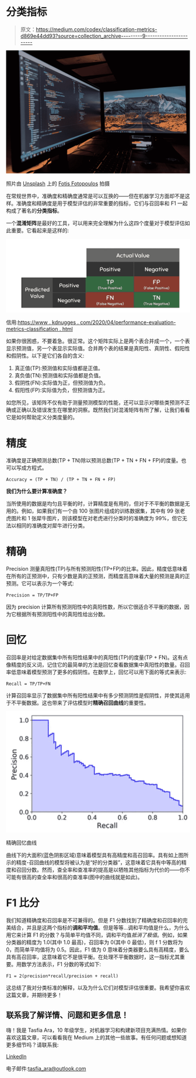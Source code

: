 # 分类指标

> 原文：<https://medium.com/codex/classification-metrics-d869e44dd93?source=collection_archive---------9----------------------->

![](img/52656ff5468a4d8028ab0ba0be4ce5d4.png)

照片由 [Unsplash](https://unsplash.com?utm_source=medium&utm_medium=referral) 上的 [Fotis Fotopoulos](https://unsplash.com/@ffstop?utm_source=medium&utm_medium=referral) 拍摄

在常规世界中，准确度和精确度通常是可以互换的——但在机器学习方面却不是这样。准确度和精确度是用于模型评估的非常重要的指标，它们与召回率和 F1 一起构成了著名的**分类指标**。

一个**混淆矩阵**是最好的工具，可以用来完全理解为什么这四个度量对于模型评估如此重要。它看起来是这样的:

![](img/eecc21717736c0bb07ae0d156021270b.png)

信用:[https://www . kdnugges . com/2020/04/performance-evaluation-metrics-classification . html](https://www.kdnuggets.com/2020/04/performance-evaluation-metrics-classification.html)

如果你很困惑，不要着急。很正常。这个矩阵实际上是两个表合并成一个，一个表显示预测值，另一个表显示实际值。合并两个表的结果是真阳性、真阴性、假阳性和假阴性。以下是它们各自的含义:

1.  真正值(TP):预测值和实际值都是正值。
2.  真负值(TN):预测值和实际值都是负值。
3.  假阴性(FN):实际值为正，但预测值为负。
4.  假阳性(FP):实际值为负，但预测值为正。

如您所见，该矩阵不仅有助于测量预测模型的性能，还可以显示对哪些类预测不正确或正确以及错误发生在哪里的洞察。既然我们对混淆矩阵有所了解，让我们看看它是如何帮助定义分类度量的。

# **精度**

准确度是正确预测总数(TP + TN)除以预测总数(TP + TN + FN + FP)的度量。也可以写成方程式。

```
Accuracy = (TP + TN) / (TP + TN + FN + FP)
```

**我们为什么要计算准确度？**

当所使用的数据是均匀且平衡的时，计算精度是有用的，但对于不平衡的数据是无用的。例如，如果我们有一个由 100 张图片组成的训练数据集，其中有 99 张老虎图片和 1 张犀牛图片，则该模型在对老虎进行分类时的准确度为 99%，但它无法以相同的准确度对犀牛进行分类。

# 精确

Precision 测量真阳性(TP)与所有预测阳性(TP+FP)的比率。因此，精度低意味着在所有的正预测中，只有少数是真的正预测，而精度高意味着大量的预测是真的正预测。它可以表示为一个等式:

```
Precision = TP/TP+FP
```

因为 precision 计算所有预测阳性中的真阳性数，所以它很适合不平衡的数据，因为它根据所有预测阳性中的真阳性给出分数。

# 回忆

召回率是对给定数据集中所有阳性结果中的真阳性(TP)的度量(TP + FN)。这有点像精度的反义词，记住它的最简单的方法是回忆查看数据集中真阳性的数量。召回率低意味着模型预测了更多的假阴性。在数学上，回忆可以用下面的等式来表示:

```
Recall = TP/TP+FN
```

计算召回率显示了数据集中所有阳性结果中有多少预测阴性是假阴性，并使其适用于不平衡数据。这也带来了评估模型时**精确召回曲线**的重要性。

![](img/c2174d06adff2850d12c3929cbb81024.png)

精确回忆曲线

曲线下的大面积(蓝色阴影区域)意味着模型具有高精度和高召回率。具有如上图所示的精度-召回曲线的模型将被认为是“好的分类器”，这意味着它具有中等高的精度和召回分数。然而，查全率和查准率的提高是以牺牲其他指标为代价的——你不可能有很高的查全率和很高的查准率(图中的曲线就是如此)。

# **F1 比分**

我们知道精确度和召回率是不可兼得的。但是 F1 分数找到了精确度和召回率的完美结合，并且是这两个指标的**调和平均值**。但是等等…调和平均值是什么，为什么用它来计算 F1 的分数？与简单平均值不同，调和平均值*抵消了极值*。例如，如果分类器的精度为 1.0(其中 1.0 最高)，召回率为 0(其中 0 最低)，则 f 1 分数将为 0，而简单平均值将为 0.5。因此，F1 值为 0 意味着分类器要么具有高精度，要么具有高召回率，这意味着它不是很平衡。在处理不平衡数据时，这一指标尤其重要。用数学方法表示，F1 分数的等式如下:

```
F1 = 2(precision*recall/precision + recall)
```

这总结了我对分类标准的解释，以及为什么它们对模型评估很重要。我希望你喜欢这篇文章，并期待更多！

## 联系我了解详情、问题和更多信息！

嗨！我是 Tasfia Ara，10 年级学生，对机器学习和构建新项目充满热情。如果你喜欢这篇文章，可以看看我在 Medium 上的其他一些故事。有任何问题或想知道更多细节吗？请联系我:

[LinkedIn](https://www.linkedin.com/in/tasfia-ara/)

电子邮件:tasfia_ara@outlook.com